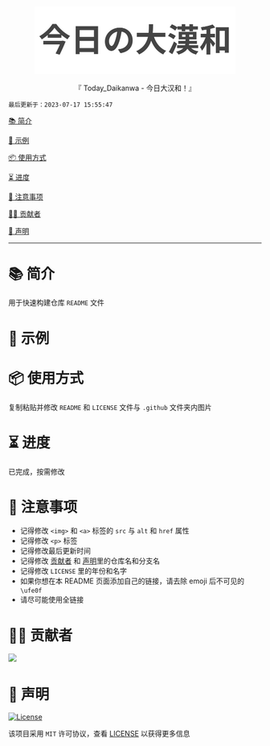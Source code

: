 <div align="center">
  <img id="Today_Daikanwa" width="400" alt="Today_Daikanwa" src="https://raw.githubusercontent.com/Cierra-Runis/Today_Daikanwa/master/.github/icon.svg">
  <p>『 Today_Daikanwa - 今日大汉和！』</p>
</div>

`最后更新于：2023-07-17 15:55:47`

[📚 简介](#-简介)

[📸 示例](#-示例)

[📦 使用方式](#-使用方式)

[⏳ 进度](#-进度)

[📌 注意事项](#-注意事项)

[🧑‍💻 贡献者](#-贡献者)

[🔦 声明](#-声明)

---

# 📚 简介

用于快速构建仓库 `README` 文件

# 📸 示例

# 📦 使用方式

复制粘贴并修改 `README` 和 `LICENSE` 文件与 `.github` 文件夹内图片

# ⏳ 进度

已完成，按需修改

# 📌 注意事项

- 记得修改 `<img>` 和 `<a>` 标签的 `src` 与 `alt` 和 `href` 属性
- 记得修改 `<p>` 标签
- 记得修改最后更新时间
- 记得修改 [贡献者](#-Contributor) 和 [声明](#-Declaration)里的仓库名和分支名
- 记得修改 `LICENSE` 里的年份和名字
- 如果你想在本 README 页面添加自己的链接，请去除 emoji 后不可见的 `\ufe0f`
- 请尽可能使用全链接

# 🧑‍💻 贡献者

<a href="https://github.com/Cierra-Runis/Today_Daikanwa/graphs/contributors">
  <img src="https://contrib.rocks/image?repo=Cierra-Runis/Today_Daikanwa" />
</a>

# 🔦 声明

[![License](https://img.shields.io/github/license/Cierra-Runis/Today_Daikanwa)](https://github.com/Cierra-Runis/Today_Daikanwa/blob/master/LICENSE)

该项目采用 `MIT` 许可协议，查看 [LICENSE](https://github.com/Cierra-Runis/Today_Daikanwa/blob/master/LICENSE) 以获得更多信息

